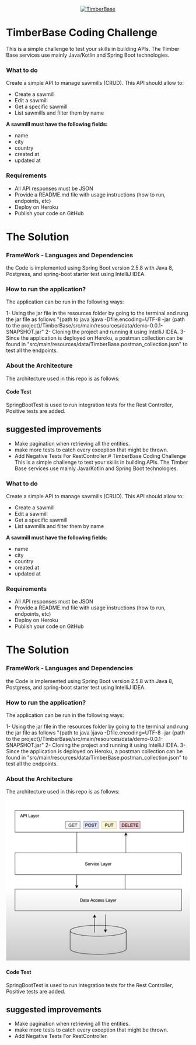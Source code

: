 <p align="center">
<a href="https://timberbase.notion.site/"><img src="https://www.notion.so/images/meta/default.png" alt="TimberBase"></a>
</p>

# TimberBase Coding Challenge 
This is a simple challenge to test your skills in building APIs. The Timber Base services use mainly Java/Kotlin and Spring Boot technologies.
### What to do

Create a simple API to manage sawmills (CRUD). This API should allow to:

- Create a sawmill
- Edit a sawmill
- Get a specific sawmill
- List sawmills and filter them by name

**A sawmill must have the following fields:**

- name
- city
- country
- created at
- updated at

### Requirements

- All API responses must be JSON
- Provide a README.md file with usage instructions (how to run, endpoints, etc)
- Deploy on Heroku
- Publish your code on GitHub

# The Solution
### FrameWork -  Languages and Dependencies
the Code is implemented using Spring Boot version 2.5.8 with Java 8, Postgress, and spring-boot starter test using IntelliJ IDEA.

### How to run the application?
The application can be run in the following ways:

1- Using the jar file in the resources folder by going to the terminal and rung the jar file as follows "{path to java }java -Dfile.encoding=UTF-8 -jar {path to the project}/TimberBase/src/main/resources/data/demo-0.0.1-SNAPSHOT.jar" 
2- Cloning the project and running it using IntelliJ IDEA.
3- Since the application is deployed on Heroku, a postman collection can be found in "src/main/resources/data/TimberBase.postman_collection.json" to test all the endpoints.

### About the Architecture 
The architecture used in this repo is as follows:


#### Code Test
SpringBootTest is used to run integration tests for the Rest Controller, Positive tests are added.

## suggested improvements
- Make pagination when retrieving all the entities.
- make more tests to catch every exception that might be thrown.
- Add Negative Tests For RestController.# TimberBase Coding Challenge 
This is a simple challenge to test your skills in building APIs. The Timber Base services use mainly Java/Kotlin and Spring Boot technologies.
### What to do

Create a simple API to manage sawmills (CRUD). This API should allow to:

- Create a sawmill
- Edit a sawmill
- Get a specific sawmill
- List sawmills and filter them by name

**A sawmill must have the following fields:**

- name
- city
- country
- created at
- updated at

### Requirements

- All API responses must be JSON
- Provide a README.md file with usage instructions (how to run, endpoints, etc)
- Deploy on Heroku
- Publish your code on GitHub

# The Solution
### FrameWork -  Languages and Dependencies
the Code is implemented using Spring Boot version 2.5.8 with Java 8, Postgress, and spring-boot starter test using IntelliJ IDEA.

### How to run the application?
The application can be run in the following ways:

1- Using the jar file in the resources folder by going to the terminal and rung the jar file as follows "{path to java }java -Dfile.encoding=UTF-8 -jar {path to the project}/TimberBase/src/main/resources/data/demo-0.0.1-SNAPSHOT.jar" 
2- Cloning the project and running it using IntelliJ IDEA.
3- Since the application is deployed on Heroku, a postman collection can be found in "src/main/resources/data/TimberBase.postman_collection.json" to test all the endpoints.

### About the Architecture 
The architecture used in this repo is as follows:

<p align="center">
<img src="src/main/resources/data/Architecture.png" alt="Architecture">
</p>

#### Code Test
SpringBootTest is used to run integration tests for the Rest Controller, Positive tests are added.

## suggested improvements
- Make pagination when retrieving all the entities.
- make more tests to catch every exception that might be thrown.
- Add Negative Tests For RestController.


